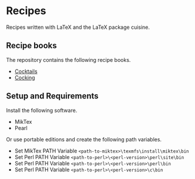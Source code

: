 # Recipes

Recipes written with LaTeX and the LaTeX package cuisine.

## Recipe books

The repository contains the following recipe books.

- [Cocktails](../blob/master/recipe-book-cocktails/recipe-book-cocktails.pdf)
- [Cocking](../blob/master/recipe-book-cooking/recipe-book-cooking.pdf)

## Setup and Requirements

Install the following software.

- MikTex
- Pearl

Or use portable editions and create the following path variables.

- Set MikTex PATH Variable `<path-to-miktex>\texmfs\install\miktex\bin`
- Set Perl PATH Variable `<path-to-perl>\<perl-version>\perl\site\bin`
- Set Perl PATH Variable `<path-to-perl>\<perl-version>\perl\bin`
- Set Perl PATH Variable `<path-to-perl>\<perl-version>\c\bin`
